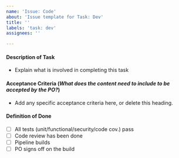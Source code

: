 ```yaml
---
name: 'Issue: Code'
about: 'Issue template for Task: Dev'
title: ''
labels: 'task: dev'
assignees: ''

---
```


#### Description of Task 

- Explain what is involved in completing this task

#### Acceptance Criteria (_What does the content need to include to be accepted by the PO?_)

- Add any specific acceptance criteria here, or delete this heading.

#### Definition of Done

- [ ] All tests (unit/functional/security/code cov.) pass
- [ ] Code review has been done
- [ ] Pipeline builds
- [ ] PO signs off on the build
